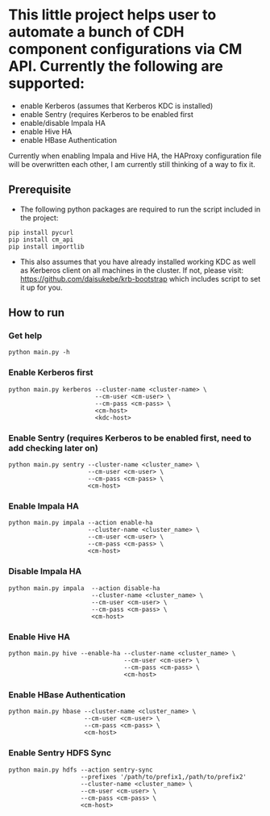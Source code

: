 # This little project helps user to automate a bunch of CDH component configurations via CM API. Currently the following are supported:

- enable Kerberos (assumes that Kerberos KDC is installed)
- enable Sentry (requires Kerberos to be enabled first
- enable/disable Impala HA
- enable Hive HA
- enable HBase Authentication

Currently when enabling Impala and Hive HA, the HAProxy configuration file will be overwritten each other, I am currently still thinking of a way to fix it.

## Prerequisite

* The following python packages are required to run the script included in the project:

```
pip install pycurl
pip install cm_api
pip install importlib
```

* This also assumes that you have already installed working KDC as well as Kerberos client
on all machines in the cluster. If not, please visit: https://github.com/daisukebe/krb-bootstrap
which includes script to set it up for you.

## How to run

### Get help

```
python main.py -h
```

### Enable Kerberos first

```
python main.py kerberos --cluster-name <cluster-name> \
                        --cm-user <cm-user> \
                        --cm-pass <cm-pass> \
                        <cm-host>
                        <kdc-host>
```

### Enable Sentry (requires Kerberos to be enabled first, need to add checking later on)

```
python main.py sentry --cluster-name <cluster_name> \
                      --cm-user <cm-user> \
                      --cm-pass <cm-pass> \
                      <cm-host>
```

### Enable Impala HA

```
python main.py impala --action enable-ha
                      --cluster-name <cluster_name> \
                      --cm-user <cm-user> \
                      --cm-pass <cm-pass> \
                      <cm-host>
```

### Disable Impala HA

```
python main.py impala  --action disable-ha
                       --cluster-name <cluster_name> \
                       --cm-user <cm-user> \
                       --cm-pass <cm-pass> \
                       <cm-host>
```

### Enable Hive HA

```
python main.py hive --enable-ha --cluster-name <cluster_name> \
                                --cm-user <cm-user> \
                                --cm-pass <cm-pass> \
                                <cm-host>
```

### Enable HBase Authentication

```
python main.py hbase --cluster-name <cluster_name> \
                     --cm-user <cm-user> \
                     --cm-pass <cm-pass> \
                     <cm-host>
```

### Enable Sentry HDFS Sync

```
python main.py hdfs --action sentry-sync
                    --prefixes '/path/to/prefix1,/path/to/prefix2'
                    --cluster-name <cluster_name> \
                    --cm-user <cm-user> \
                    --cm-pass <cm-pass> \
                    <cm-host>
```
